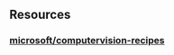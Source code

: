 ## Resources

### [microsoft/computervision-recipes](https://github.com/microsoft/computervision-recipes)

